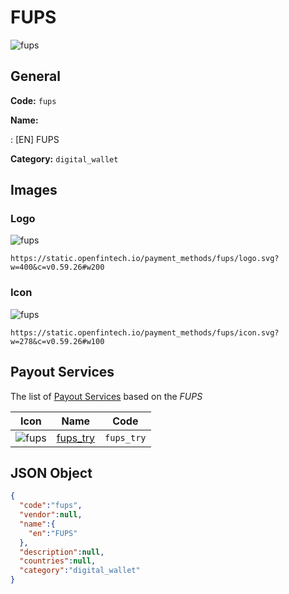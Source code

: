 
# FUPS 
![fups](https://static.openfintech.io/payment_methods/fups/logo.svg?w=400&c=v0.59.26#w200)  

## General 
**Code:** `fups` 
 
**Name:** 
 
:	[EN] FUPS 
 
**Category:** `digital_wallet` 
 

## Images 

### Logo 
![fups](https://static.openfintech.io/payment_methods/fups/logo.svg?w=400&c=v0.59.26#w200)  

```
https://static.openfintech.io/payment_methods/fups/logo.svg?w=400&c=v0.59.26#w200
```  

### Icon 
![fups](https://static.openfintech.io/payment_methods/fups/icon.svg?w=278&c=v0.59.26#w100)  

```
https://static.openfintech.io/payment_methods/fups/icon.svg?w=278&c=v0.59.26#w100
```  

## Payout Services 
 
The list of [Payout Services](/payout-services/) based on the _FUPS_ 

|Icon|Name|Code| 
|:---:|:---:|:---:| 
|![fups](https://static.openfintech.io/payout_methods/fups/icon.png?w=278&c=v0.59.26#w40) |[fups_try](/payout-services/fups_try/)|`fups_try`| 
 

## JSON Object 

```json
{
  "code":"fups",
  "vendor":null,
  "name":{
    "en":"FUPS"
  },
  "description":null,
  "countries":null,
  "category":"digital_wallet"
}
```  
